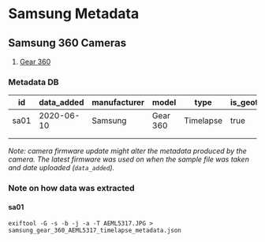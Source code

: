 # Samsung Metadata

## Samsung 360 Cameras

1. [Gear 360](https://www.samsung.com/uk/support/model/SM-R210NZWABTU/)

### Metadata DB

| id  | data_added  | manufacturer  | model  | type  | is_geotagged_by_cam  | sample_file  |
|---|---|---|---|---|---|---|
| sa01  | 2020-06-10  | Samsung  | Gear 360  | Timelapse  | true  | [LINK](https://drive.google.com/file/d/11cnuC-8kiLeHK5PlvRik56Gzy_bcfDCO/view?usp=sharing)    |
|   |   |   |   |   |   |   |
|   |   |   |   |   |   |   |

_Note: camera firmware update might alter the metadata produced by the camera. The latest firmware was used on when the sample file was taken and date uploaded (`data_added`)._

### Note on how data was extracted

#### sa01

```
exiftool -G -s -b -j -a -T AEML5317.JPG > samsung_gear_360_AEML5317_timelapse_metadata.json
```